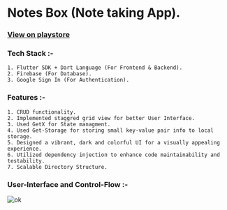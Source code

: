 
# Notes Box (Note taking App).

### [View on playstore](https://play.google.com/store/apps/details?id=com.devwizards.notes_box)

### Tech Stack :-
    1. Flutter SDK + Dart Language (For Frontend & Backend).
    2. Firebase (For Database).
    3. Google Sign In (For Authentication).

### Features :-
    1. CRUD functionality.
    2. Implemented staggred grid view for better User Interface.
    3. Used GetX for State managment.
    4. Used Get-Storage for storing small key-value pair info to local storage.
    5. Designed a vibrant, dark and colorful UI for a visually appealing experience.
    6. Utilized dependency injection to enhance code maintainability and testability.
    7. Scalable Directory Structure.

### User-Interface and Control-Flow :-
![ok](https://github.com/rishi058/Notes-Box/assets/97884033/a6f30192-c0b2-4ce1-8279-c6b19eec5227)
